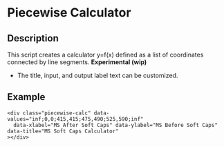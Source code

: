 # Piecewise Calculator

## Description
This script creates a calculator y=f(x) defined as a list of coordinates connected by line segments. **Experimental (wip)**
* The title, input, and output label text can be customized.

## Example
```
<div class="piecewise-calc" data-values="inf;0,0;415,415;475,490;525,590;inf"
  data-xlabel="MS After Soft Caps" data-ylabel="MS Before Soft Caps" data-title="MS Soft Caps Calculator"
></div>
```
